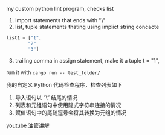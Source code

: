 my custom python lint program, checks list
1. import statements that ends with "\\"
2. list, tuple statements thating using implict string concacte
```python
list1 = ["1",
        "2"
        "3"]
```

3. trailing comma in assign statement, make it a tuple
t = "1",

run it with `cargo run -- test_folder/`

我的自定义 Python 代码检查程序，检查列表如下

1. 导入语句以 “\” 结尾的情况
2. 列表和元组语句中使用隐式字符串连接的情况
3. 赋值语句中的尾随逗号会将其转换为元组的情况

[youtube 油管讲解](https://www.youtube.com/watch?v=IWlGx5lMlPA)
